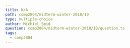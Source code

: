 ```yaml
---
title: N/A
path: comp2804/midterm-winter-2018/10
type: multiple-choice
author: Michiel Smid
question: comp2804/midterm-winter-2018/10/question.ts
tags:
  - comp2804
---
```

